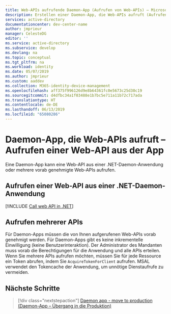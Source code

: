 ```yaml
---
title: Web-APIs aufrufende Daemon-App (Aufrufen von Web-APIs) – Microsoft Identity Platform
description: Erstellen einer Daemon-App, die Web-APIs aufruft (Aufrufen von Web-APIs)
services: active-directory
documentationcenter: dev-center-name
author: jmprieur
manager: CelesteDG
editor: ''
ms.service: active-directory
ms.subservice: develop
ms.devlang: na
ms.topic: conceptual
ms.tgt_pltfrm: na
ms.workload: identity
ms.date: 05/07/2019
ms.author: jmprieur
ms.custom: aaddev
ms.collection: M365-identity-device-management
ms.openlocfilehash: aff375f996126d9e8b64361fc0e5673c25d30c19
ms.sourcegitcommit: d4dfbc34a1f03488e1b7bc5e711a11b72c717ada
ms.translationtype: HT
ms.contentlocale: de-DE
ms.lasthandoff: 06/13/2019
ms.locfileid: "65080286"
---
```

# <a name="daemon-app-that-calls-web-apis---call-a-web-api-from-the-app"></a>Daemon-App, die Web-APIs aufruft – Aufrufen einer Web-API aus der App

Eine Daemon-App kann eine Web-API aus einer .NET-Daemon-Anwendung oder mehrere vorab genehmigte Web-APIs aufrufen.

## <a name="calling-a-web-api-from-a-net-daemon-application"></a>Aufrufen einer Web-API aus einer .NET-Daemon-Anwendung

[!INCLUDE [Call web API in .NET](../../../includes/active-directory-develop-scenarios-call-apis-dotnet.md)]

<!--
More includes will come later for Python and Java
-->

## <a name="calling-several-apis"></a>Aufrufen mehrerer APIs

Für Daemon-Apps müssen die von Ihnen aufgerufenen Web-APIs vorab genehmigt werden. Für Daemon-Apps gibt es keine inkrementelle Einwilligung (keine Benutzerinteraktion). Der Administrator des Mandanten muss vorab die Berechtigungen für die Anwendung und alle APIs erteilen. Wenn Sie mehrere APIs aufrufen möchten, müssen Sie für jede Ressource ein Token abrufen, indem Sie `AcquireTokenForClient` aufrufen. MSAL verwendet den Tokencache der Anwendung, um unnötige Dienstaufrufe zu vermeiden.

## <a name="next-steps"></a>Nächste Schritte

> [!div class="nextstepaction"]
> [Daemon app - move to production (Daemon-App – Übergang in die Produktion)](./scenario-daemon-production.md)